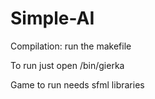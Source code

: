 # Simple-AI

Compilation:
run the makefile

To run just open /bin/gierka

Game to run needs sfml libraries

